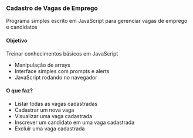### Cadastro de Vagas de Emprego

Programa simples escrito em JavaScript para gerenciar vagas de emprego e candidatos

#### Objetivo
Treinar conhecimentos básicos em JavaScript
- Manipulação de arrays
- Interface simples com prompts e alerts
- JavaScript rodando no navegador

#### O que faz?
- Listar todas as vagas cadastradas
- Cadastrar um nova vaga
- Visualizar uma vaga cadastrada
- Inscrever um candidato em uma vaga cadastrada
- Excluir uma vaga cadastrada
